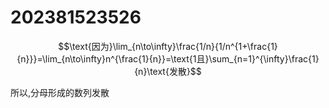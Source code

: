 # 202381523526

$$\text{因为}\lim_{n\to\infty}\frac{1/n}{1/n^{1+\frac{1}{n}}}=\lim_{n\to\infty}n^{\frac{1}{n}}=\text{1且}\sum_{n=1}^{\infty}\frac{1}{n}\text{发散}$$

所以,分母形成的数列发散